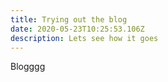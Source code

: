 ```yaml
---
title: Trying out the blog
date: 2020-05-23T10:25:53.106Z
description: Lets see how it goes
---
```

Blogggg